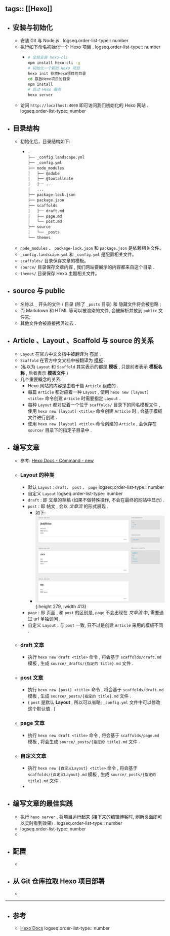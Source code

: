 tags:: [[Hexo]]
---

- ## 安装与初始化
	- 安装 Git 与 Node.js .
	  logseq.order-list-type:: number
	- 执行如下命名初始化一个 Hexo 项目 .
	  logseq.order-list-type:: number
		- ``` sh
		  # 全局安装 hexo-cli
		  npm install hexo-cli -g
		  # 初始化一个新的 Hexo 项目
		  hexo init 存放Hexo项目的目录
		  cd 存放Hexo项目的目录
		  npm install
		  # 启动 Hexo 服务
		  hexo server
		  ```
	- 访问 `http://localhost:4000` 即可访问我们初始化的 Hexo 网站 .
	  logseq.order-list-type:: number
- ## 目录结构
	- 初始化后，目录结构如下:
		- ``` sh
		  .
		  ├── _config.landscape.yml
		  ├── _config.yml
		  ├── node_modules
		  │   ├── @adobe
		  │   ├── @tootallnate
		  │   ├── ...
		  │   ...
		  ├── package-lock.json
		  ├── package.json
		  ├── scaffolds
		  │   ├── draft.md
		  │   ├── page.md
		  │   └── post.md
		  ├── source
		  │   └── _posts
		  └── themes
		  ```
	- `node_modules` 、 `package-lock.json` 和 `package.json` 是依赖相关文件。
	- `_config.landscape.yml` 和 `_config.yml` 是配置相关文件。
	- `scaffolds/` 目录保存文章的模板。
	- `source/` 目录保存文章内容 , 我们网站要展示的内容都来自这个目录 .
	- `themes/` 目录保存 Hexo 主题相关文件。
- ## source 与 public
	- 名称以 `_` 开头的文件 / 目录 (除了 `_posts` 目录) 和 隐藏文件将会被忽略 ;
	- 而 Markdown 和 HTML 等可以被渲染的文件, 会被解析并放到 `public` 文件夹;
	- 其他文件会被直接拷贝过去 .
- ## Article 、Layout 、Scaffold 与 source 的关系
	- `Layout` 在官方中文文档中被翻译为 [布局](https://hexo.io/zh-cn/docs/writing.html#%E5%B8%83%E5%B1%80%EF%BC%88Layout%EF%BC%89) .
	- `Scaffold` 在官方中文文档中被翻译为 [模板](https://hexo.io/zh-cn/docs/writing.html#%E6%A8%A1%E7%89%88%EF%BC%88Scaffold%EF%BC%89) .
	- (私以为 `Layout` 和 `Scaffold` 其实表示的都是 **模板** , 只是前者表示 **模板名称** , 后者表示 **模板文件** )
	- 几个重要概念的关系:
		- Hexo 网站的内容是由若干篇 `Article` 组成的 .
		- 每篇 `Article` 都对应着一种 `Layout` , 使用 `hexo new [layout] <title>` 命令创建 `Article` 时需要指定 `Layout` .
		- 每种 `Layout` 都对应着一个位于 `scaffolds/` 目录下的同名模板文件 , 使用 `hexo new [layout] <title>` 命令创建 `Article` 时 , 会基于模板文件进行创建 .
		- 使用 `hexo new [layout] <title>` 命令创建的 `Article` , 会保存在 `source/` 目录下的指定子目录中 .
- ## 编写文章
	- 参考: [Hexo Docs - Command - new ](https://hexo.io/docs/commands#new)
	- ### Layout 的种类
		- 默认 `Layout` : `draft`、 `post` 、 `page`
		  logseq.order-list-type:: number
		- 自定义 `Layout`
		  logseq.order-list-type:: number
		- `draft` : 即 文章的草稿 (如果不做特殊操作, 不会在最终的网站中显示) .
		- `post` : 即 帖文 , 会以 *文章流* 的形式展现 .
			- 如下:
			- ![image.png](../assets/image_1718899688312_0.png){:height 279, :width 413}
		- `page` :  即 页面 , 和 `post` 的区别是, `page` 不会出现在 *文章流* 中, 需要通过 url 单独访问 .
		- 自定义 `Layout` : 与 `post` 一致, 只不过是创建 `Article` 采用的模板不同 .
	- ### draft 文章
		- 执行 `hexo new draft <title>` 命令 , 将会基于 `scaffolds/draft.md` 模板 , 生成 `source/_drafts/{指定的 title}.md` 文件 .
	- ### post 文章
		- 执行 `hexo new [post] <title>` 命令 , 将会基于 `scaffolds/draft.md` 模板 , 生成 `source/_posts/{指定的 title}.md` 文件 .
		- ( `post` 是默认 **Layout** , 所以可以省略; `_config.yml` 文件中可以修改这个默认值 . )
	- ### page 文章
		- 执行 `hexo new draft <title>` 命令 , 将会基于 `scaffolds/page.md` 模板 , 将会生成 `source/_posts/{指定的 title}.md` 文件 .
	- ### 自定义文章
		- 执行 `hexo new {自定义Layout} <title>` 命令 , 将会基于 `scaffolds/{自定义Layout}.md` 模板 , 生成 `source/_posts/{指定的 title}.md` 文件 .
		-
- ## 编写文章的最佳实践
	- 执行 `hexo server` , 将项目运行起来 (接下来的编辑博客时, 刷新页面即可以实时看到效果) .
	  logseq.order-list-type:: number
	- logseq.order-list-type:: number
	-
- ## 配置
	-
- ## 从 Git 仓库拉取 Hexo 项目部署
	-
- ---
- ## 参考
	- [Hexo Docs](https://hexo.io/docs/)
	  logseq.order-list-type:: number